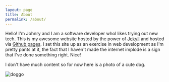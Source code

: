 ```yaml
---
layout: page
title: About
permalink: /about/
---
```


Hello! I'm Johnry and I am a software developer whol likes trying out new tech. This is my awesome website hosted by the power of [Jekyll](http://jekyllrb.com/) and hosted via [Github pages](https://pages.github.com/). I set this site up as an exercise in web development as I'm pretty pants at it, the fact that I haven't made the internet implode is a sign that I've done something right. Nice!

I don't have much content so for now here is a photo of a cute dog.

![doggo](https://user-images.githubusercontent.com/9742449/114170308-a45a7580-992a-11eb-8cc3-32fa9b4d68b6.jpg)
